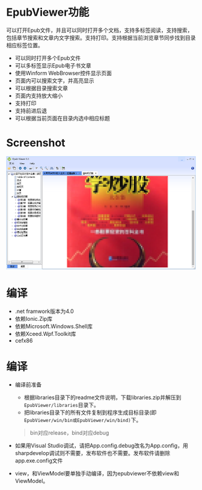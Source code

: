 # EpubViewer功能

可以打开Epub文件，并且可以同时打开多个文档，支持多标签阅读，支持搜索，包括章节搜索和文章内文字搜索。支持打印。支持根据当前浏览章节同步找到目录相应标签位置。

+ 可以同时打开多个Epub文件
+ 可以多标签显示Epub电子书文章
+ 使用Winform WebBrowser控件显示页面
+ 页面内可以搜索文字，并高亮显示
+ 可以根据目录搜索文章
+ 页面内支持放大缩小
+ 支持打印
+ 支持前进后退
+ 可以根据当前页面在目录内选中相应标题

# Screenshot

<img src="https://raw.githubusercontent.com/hustlei/EpubViewer/master/src/Resources/image/screenshot/EpubViewer_v1.1.png" height=300>

# 编译

+ .net framwork版本为4.0
+ 依赖Ionic.Zip库
+ 依赖Microsoft.Windows.Shell库
+ 依赖Xceed.Wpf.Toolkit库
+ cefx86

# 编译

+ 编译前准备
    - 根据libraries目录下的readme文件说明，下载libraries.zip并解压到`EpubViewer/libraries`目录下。
    - 把libraries目录下的所有文件复制到程序生成目标目录(即`EpubViewer/win/bin或EpubViewer/win/bind)`下。

    > bin对应release，bind对应debug

+ 如果用Visual Studio调试，请把App.config.debug改名为App.config，用sharpdevelop调试则不需要，发布软件也不需要。发布软件请删除app.exe.config文件
+ view，和ViewModel要单独手动编译，因为epubviewer不依赖view和ViewModel。
